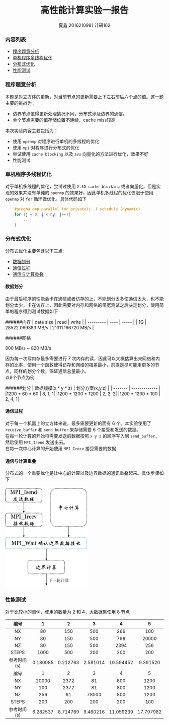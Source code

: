 # <center> 高性能计算实验一报告

<center>夏鑫 2016210981 计研162</center>


### 内容列表
- [程序题意分析](#problem)  
- [单机程序多线程优化](#single)  
- [分布式优化](#multi)
- [性能测试](#experiment)

### <a name="problem"></a> 程序题意分析

本题是对立方体的更新，对当前节点的更新需要上下左右前后六个点的值。这一题主要的挑战为：

- 边界节点值得更新处理情况不同，分布式涉及边界的通信。  
- 单个节点需要的值存储位置不连续，cache miss较高

本次实验内容主要包括为：

- 使用 `openmp` 对程序进行单机的多线程的优化
- 使用 `mpi` 对程序进行分布式的优化
- 尝试使用 `cache blocking` 以及 `avx` 向量化的方法进行优化，效果不好
- 性能测试

### <a name="single"></a> 单机程序多线程优化

对于单机多线程的优化，尝试过使用 `2.5D cache blocking` 或者向量化，但是实现的效果并没有单纯的 `openmp` 的效果好，因此单机多线程的优化仅限于使用 `openmp` 对 `for` 循环做优化。具体代码如下

```c
	#pragma omp parallel for private(j..) schedule (dynamic)
    for (j = 0; j < ny; j++){
        ...
    }
```

### <a name="multi"></a> 分布式优化

分布式优化主要包含以下三点:

- [数据划分](#multi_par)
- [通信过程](#multi_com)
- [通信与计算重叠](#multi_overlap)

#### <a name="multi_par"></a>数据划分

由于最后程序的性能会卡在通信或者访存的上，不能划分太多使通信太大，也不能划分太少，卡在访存上，因此需要对内存和网络的带宽测试之后决定划分，使用简单的程序得到测试数据如下


######内存
| data size | read | write |
| --------- | ---- | ----- |
| 1G        | 28522.069383 MB/s | 21311.166720 MB/s |

######网络

800 MB/s ~ 820 MB/s

因为每一次写内存最多需要进行 7 次内存的读，因此可以大概估算出来网络和内存的比率，使用一个函数使得访存和网络的相差最小，前提是尽可能用更多的节点，同样的划分个数，保证通信总量最小。  
以8个节点为例

######划分
| 数据规模(x * y * z) | 划分方案(x,y,z) |
| ------- | ------------- |
|1200 * 60 * 60 | 8, 1, 1|
|1200 * 1200 * 1200 | 2, 2, 2|
|1200 * 1200 * 100 | 2, 4, 1|

#### <a name="multi_com"></a>通信过程

对于每一个机器上的立方体来说，最多需要更新的面有 6 个。本实验使用了 `receive_buffer` 和 `send_buffer` 来存储需要 6 个接受和发送的数据。  
在每一轮计算的开始将需要发送的数据按照 `x y z` 的顺序写入到 `send_buffer`，然后使用 `MPI_Isend` 发送出去。  
在每一次中心计算的开始使用 `MPI_Irecv` 接受需要的数据

#### <a name="multi_overlap"></a>通信与计算重叠

分布式的一个重要优化是让中心的计算以及边界数据的通讯重叠起来。具体步骤如下  

<img src="lab2_pro_2.png" width="260" height="320" />

### <a name="experiment"></a>性能测试

对于比较小的测例，使用的数量为 2 和 4，大数据集使用 8 节点

| 编号 | 1 | 2 | 3 | 4 | 5 |
| :-----: | :----: | :----: | :----: | :----: | :----: |
| NX | 80 | 150 | 500 | 266 | 100 |
| NY | 80 | 150 | 500 | 798 | 20000 |
| NZ | 80 | 150 | 500 | 2394 | 256 |
| STEPS | 1000 | 500 | 200 | 200 | 200 |
| 参考时间(s) | 0.180085 | 0.212763 | 2.581014 | 10.594452 | 9.391520 |
| 编号 | 1 | 2 | 3 | 4 | 5 |
| NX | 20000 | 2372 | 81 | 800 | 1200 |
| NY | 100 | 2372 | 81 | 800 | 1200 |
| NZ | 256 | 91 | 78000 | 800 | 1200 |
| STEPS | 200 | 200 | 200 | 200 | 100 |
| 参考时间(s) | 6.282537 | 8.714769 | 9.460216 | 11.059239 | 17.797982 |